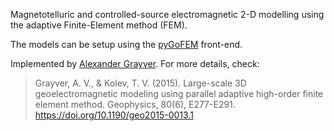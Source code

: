 Magnetotelluric and controlled-source electromagnetic 2-D modelling using the adaptive Finite-Element method (FEM).

The models can be setup using the [pyGoFEM](https://github.com/GoFEM/pyGoFEM) front-end.

Implemented by [Alexander Grayver](https://github.com/agrayver). For more details, check:

> Grayver, A. V., & Kolev, T. V. (2015). Large-scale 3D geoelectromagnetic modeling using parallel adaptive high-order finite element method. Geophysics, 80(6), E277-E291. https://doi.org/10.1190/geo2015-0013.1

